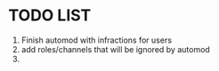 # TODO LIST

1. Finish automod with infractions for users
2. add roles/channels that will be ignored by automod
3. 